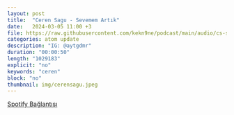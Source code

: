 ```yaml
---
layout: post
title:  "Ceren Sagu - Sevemem Artık"
date:   2024-03-05 11:00 +3
file: https://raw.githubusercontent.com/kekn9ne/podcast/main/audio/cs-sevemem-artik.mp3
categories: atom update
description: "IG: @aytgdmr"
duration: "00:00:50"
length: "1029183"
explicit: "no"
keywords: "ceren"
block: "no"
thumbnail: img/cerensagu.jpeg
---
```


[Spotify Bağlantısı](https://open.spotify.com/show/70xaNoOEGlefkavwcdnqpm)
